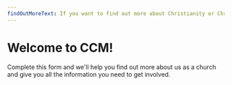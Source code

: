 ```yaml
---
findOutMoreText: If you want to find out more about Christianity or Christ Church Mayfair then Nick would love to hear from you.
---
```

# Welcome to CCM!
Complete this form and we'll help you find out more about us as a church and give you all the information you need to get involved.